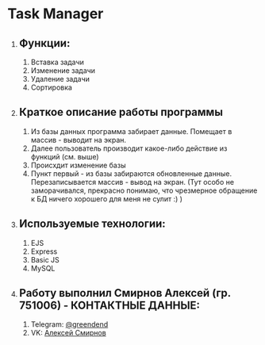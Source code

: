 # Task Manager 
1. ## Функции:
    1. Вставка задачи
    1. Изменение задачи
    1. Удаление задачи
    1. Сортировка
1. ## Краткое описание работы программы
    1. Из базы данных программа забирает данные. Помещает в массив - выводит на экран. 
    1. Далее пользователь производит какое-либо действие из функций (см. выше)
    1. Происхдит изменение базы
    1. Пункт первый - из базы забираются обновленные данные. Перезаписывается массив - вывод на экран. (Тут особо не заморачивался, прекрасно понимаю, что чрезмерное обращение к БД ничего хорошего для меня не сулит :) )
1. ## Используемые технологии:
    1. EJS
    1. Express
    1. Basic JS
    1. MySQL

1. ## Работу выполнил Смирнов Алексей (гр. 751006) - КОНТАКТНЫЕ ДАННЫЕ:
    1. Telegram: [@greendend](https://t.me/Greendend)
    1. VK: [Алексей Смирнов](https://vk.com/greendend)
